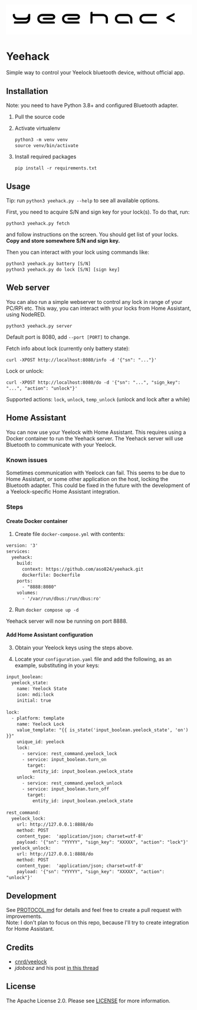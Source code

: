 ![Logo](https://github.com/aso824/yeehack/blob/master/logo.png)

# Yeehack

Simple way to control your Yeelock bluetooth device, without official app.


## Installation

Note: you need to have Python 3.8+ and configured Bluetooth adapter.

1. Pull the source code
2. Activate virtualenv

       python3 -m venv venv
       source venv/bin/activate
       
3. Install required packages

       pip install -r requirements.txt
       
## Usage

Tip: run `python3 yeehack.py --help` to see all available options.

First, you need to acquire S/N and sign key for your lock(s). To do that, run:

    python3 yeehack.py fetch
    
and follow instructions on the screen. You should get list of your locks.  
**Copy and store somewhere S/N and sign key.**

Then you can interact with your lock using commands like:

    python3 yeehack.py battery [S/N]
    python3 yeehack.py do lock [S/N] [sign key]

## Web server

You can also run a simple webserver to control any lock in range of your PC/RPi etc.
This way, you can interact with your locks from Home Assistant, using NodeRED.

    python3 yeehack.py server
    
Default port is 8080, add `--port [PORT]` to change.  

Fetch info about lock (currently only battery state):

    curl -XPOST http://localhost:8080/info -d '{"sn": "..."}'
    
Lock or unlock:

    curl -XPOST http://localhost:8080/do -d '{"sn": "...", "sign_key": "...", "action": "unlock"}' 

Supported actions: `lock`, `unlock`, `temp_unlock` (unlock and lock after a while)

## Home Assistant
You can now use your Yeelock with Home Assistant. This requires using a Docker container to run the Yeehack server. The Yeehack server will use Bluetooth to communicate with your Yeelock.

### Known issues
Sometimes communication with Yeelock can fail. This seems to be due to Home Assistant, or some other application on the host, locking the Bluetooth adapter. This could be fixed in the future with the development of a Yeelock-specific Home Assistant integration.

### Steps
#### Create Docker container
1. Create file `docker-compose.yml` with contents:

```
version: '3'
services:
  yeehack:
    build:
      context: https://github.com/aso824/yeehack.git
      dockerfile: Dockerfile
    ports:
      - "8888:8080"
    volumes:
      - '/var/run/dbus:/run/dbus:ro'
```
2. Run `docker compose up -d`

Yeehack server will now be running on port 8888.

#### Add Home Assistant configuration
3. Obtain your Yeelock keys using the steps above.

4. Locate your `configuration.yaml` file and add the following, as an example, substituting in your keys:

```
input_boolean:
  yeelock_state:
    name: Yeelock State
    icon: mdi:lock
    initial: true

lock:
  - platform: template
    name: Yeelock Lock
    value_template: "{{ is_state('input_boolean.yeelock_state', 'on') }}"
    unique_id: yeelock
    lock:
      - service: rest_command.yeelock_lock
      - service: input_boolean.turn_on
        target:
          entity_id: input_boolean.yeelock_state
    unlock:
      - service: rest_command.yeelock_unlock
      - service: input_boolean.turn_off
        target:
          entity_id: input_boolean.yeelock_state

rest_command:
  yeelock_lock:
    url: http://127.0.0.1:8888/do
    method: POST
    content_type:  'application/json; charset=utf-8'
    payload: '{"sn": "YYYYY", "sign_key": "XXXXX", "action": "lock"}'
  yeelock_unlock:
    url: http://127.0.0.1:8888/do
    method: POST
    content_type:  'application/json; charset=utf-8'
    payload: '{"sn": "YYYYY", "sign_key": "XXXXX", "action": "unlock"}'
```

## Development

See [PROTOCOL.md](PROTOCOL.md) for details and feel free to create a pull request with improvements.  
Note: I don't plan to focus on this repo, because I'll try to create integration for Home Assistant.

## Credits

- [cnrd/yeelock](https://github.com/cnrd/yeelock)
- _jdobosz_ and his post [in this thread](https://community.home-assistant.io/t/xiaomi-mijia-yeelock-integration/92331/43)

## License

The Apache License 2.0. Please see [LICENSE](LICENSE) for more information.
